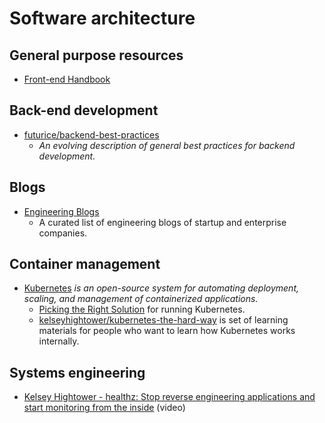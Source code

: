 # Software architecture


## General purpose resources

- [Front-end Handbook](http://www.frontendhandbook.com/)



## Back-end development

- [futurice/backend-best-practices](https://github.com/futurice/backend-best-practices)
  - _An evolving description of general best practices for backend development._



## Blogs

- [Engineering Blogs](https://github.com/sumodirjo/engineering-blogs)
  - A curated list of engineering blogs of startup and enterprise companies.


## Container management

- [Kubernetes](http://kubernetes.io/) _is an open-source system for automating deployment, scaling, and management of containerized applications._
  - [Picking the Right Solution](http://kubernetes.io/docs/getting-started-guides/) for running Kubernetes.
  - [kelseyhightower/kubernetes-the-hard-way](https://github.com/kelseyhightower/kubernetes-the-hard-way) is set of learning materials for people who want to learn how Kubernetes works internally.



## Systems engineering

- [Kelsey Hightower - healthz: Stop reverse engineering applications and start monitoring from the inside](https://vimeo.com/173610242) (video)

